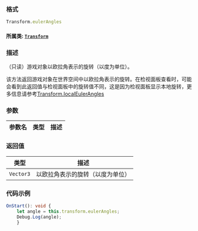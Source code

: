 ### 格式
```typescript
Transform.eulerAngles
```
#### 所属类: [`Transform`](../Transform.md)

### 描述
（只读）游戏对象以欧拉角表示的旋转（以度为单位）。

该方法返回游戏对象在世界空间中以欧拉角表示的旋转。在检视面板查看时，可能会看到此返回值与检视面板中的旋转值不同，这是因为检视面板显示本地旋转，更多信息请参考[Transform.localEulerAngles](./localEulerAngles.md)


### 参数
参数名|类型|描述
---|---|---


### 返回值
类型|描述
---|---
`Vector3`|以欧拉角表示的旋转（以度为单位）

### 代码示例
```typescript
OnStart(): void {
    let angle = this.transform.eulerAngles;
    Debug.Log(angle);
    }
```

